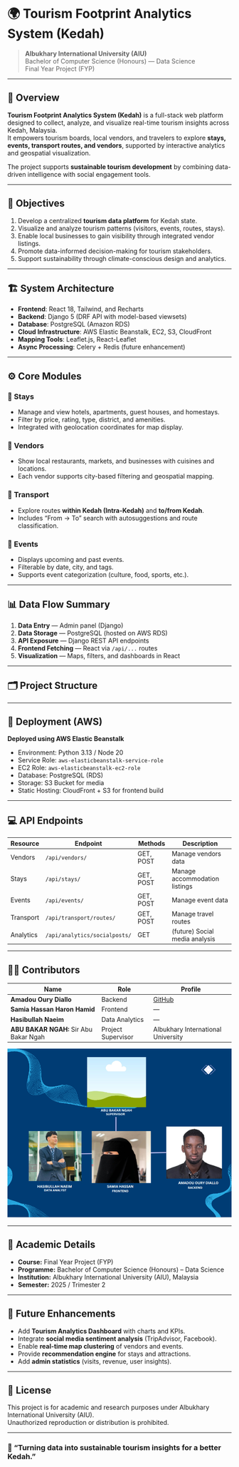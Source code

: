 # 🌍 Tourism Footprint Analytics System (Kedah)

> **Albukhary International University (AIU)**  
> Bachelor of Computer Science (Honours) — Data Science  
> Final Year Project (FYP)

---

## 📖 Overview

**Tourism Footprint Analytics System (Kedah)** is a full-stack web platform designed to collect, analyze, and visualize real-time tourism insights across Kedah, Malaysia.  
It empowers tourism boards, local vendors, and travelers to explore **stays, events, transport routes, and vendors**, supported by interactive analytics and geospatial visualization.

The project supports **sustainable tourism development** by combining data-driven intelligence with social engagement tools.

---

## 🎯 Objectives

1. Develop a centralized **tourism data platform** for Kedah state.
2. Visualize and analyze tourism patterns (visitors, events, routes, stays).
3. Enable local businesses to gain visibility through integrated vendor listings.
4. Promote data-informed decision-making for tourism stakeholders.
5. Support sustainability through climate-conscious design and analytics.

---

## 🏗️ System Architecture



- **Frontend**: React 18, Tailwind, and Recharts  
- **Backend**: Django 5 (DRF API with model-based viewsets)  
- **Database**: PostgreSQL (Amazon RDS)  
- **Cloud Infrastructure**: AWS Elastic Beanstalk, EC2, S3, CloudFront  
- **Mapping Tools**: Leaflet.js, React-Leaflet  
- **Async Processing**: Celery + Redis (future enhancement)

---

## ⚙️ Core Modules

### 🏨 Stays
- Manage and view hotels, apartments, guest houses, and homestays.
- Filter by price, rating, type, district, and amenities.
- Integrated with geolocation coordinates for map display.

### 🍜 Vendors
- Show local restaurants, markets, and businesses with cuisines and locations.
- Each vendor supports city-based filtering and geospatial mapping.

### 🚗 Transport
- Explore routes **within Kedah (Intra-Kedah)** and **to/from Kedah**.
- Includes “From → To” search with autosuggestions and route classification.

### 🎉 Events
- Displays upcoming and past events.
- Filterable by date, city, and tags.
- Supports event categorization (culture, food, sports, etc.).

---

## 📊 Data Flow Summary

1. **Data Entry** — Admin panel (Django)  
2. **Data Storage** — PostgreSQL (hosted on AWS RDS)  
3. **API Exposure** — Django REST API endpoints  
4. **Frontend Fetching** — React via `/api/...` routes  
5. **Visualization** — Maps, filters, and dashboards in React  

---

## 🗂️ Project Structure


---

## 🚀 Deployment (AWS)

**Deployed using AWS Elastic Beanstalk**

- Environment: Python 3.13 / Node 20  
- Service Role: `aws-elasticbeanstalk-service-role`  
- EC2 Role: `aws-elasticbeanstalk-ec2-role`  
- Database: PostgreSQL (RDS)  
- Storage: S3 Bucket for media  
- Static Hosting: CloudFront + S3 for frontend build  

---

## 💻 API Endpoints

| Resource     | Endpoint                              | Methods | Description                      |
|---------------|--------------------------------------|----------|----------------------------------|
| Vendors       | `/api/vendors/`                      | GET, POST | Manage vendors data              |
| Stays         | `/api/stays/`                        | GET, POST | Manage accommodation listings    |
| Events        | `/api/events/`                       | GET, POST | Manage event data                |
| Transport     | `/api/transport/routes/`             | GET, POST | Manage travel routes             |
| Analytics     | `/api/analytics/socialposts/`        | GET      | (future) Social media analysis   |

---

## 🧑‍💻 Contributors

| Name | Role | Profile |
|------|------|----------|
| **Amadou Oury Diallo** | Backend | [GitHub](https://github.com/amadououry886) |
| **Samia Hassan Haron Hamid** | Frontend | — |
| **Hasibullah Naeim** | Data Analytics | — |
| **ABU BAKAR NGAH:** Sir Abu Bakar Ngah| Project Supervisor | Albukhary International University |

<p align="center">
  <img src="frontend/public/images/team.png" alt="Contributors" width="600"/>
</p>


---

## 🏫 Academic Details

- **Course:** Final Year Project (FYP)  
- **Programme:** Bachelor of Computer Science (Honours) – Data Science  
- **Institution:** Albukhary International University (AIU), Malaysia  
- **Semester:** 2025 / Trimester 2  

---

## 🔮 Future Enhancements

- Add **Tourism Analytics Dashboard** with charts and KPIs.  
- Integrate **social media sentiment analysis** (TripAdvisor, Facebook).  
- Enable **real-time map clustering** of vendors and events.  
- Provide **recommendation engine** for stays and attractions.  
- Add **admin statistics** (visits, revenue, user insights).  

---

## 📄 License

This project is for academic and research purposes under Albukhary International University (AIU).  
Unauthorized reproduction or distribution is prohibited.

---

### 🧠 “Turning data into sustainable tourism insights for a better Kedah.”
